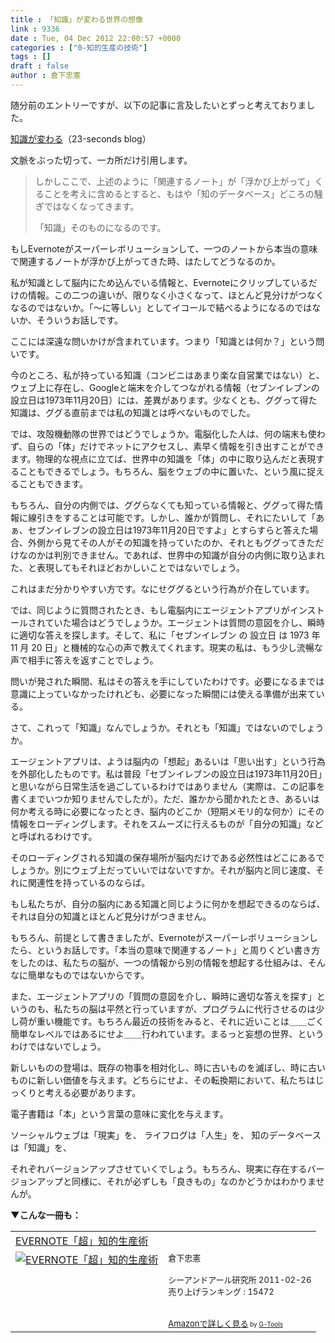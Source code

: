 ```yaml
---
title : 「知識」が変わる世界の想像
link : 9336
date : Tue, 04 Dec 2012 22:00:57 +0000
categories : ["0-知的生産の技術"]
tags : []
draft : false
author : 倉下忠憲
---
```


随分前のエントリーですが、以下の記事に言及したいとずっと考えておりました。

<a href="http://23secblog.blogspot.jp/2012/09/blog-post_7012.html" target="_blank">知識が変わる</a>（23-seconds blog）

文脈をぶった切って、一カ所だけ引用します。

<blockquote>
しかしここで、上述のように「関連するノート」が「浮かび上がって」くることを考えに含めるとすると、もはや「知のデータベース」どころの騒ぎではなくなってきます。

「知識」そのものになるのです。
</blockquote>

もしEvernoteがスーパーレボリューションして、一つのノートから本当の意味で関連するノートが浮かび上がってきた時、はたしてどうなるのか。

私が知識として脳内にため込んでいる情報と、Evernoteにクリップしているだけの情報。この二つの違いが、限りなく小さくなって、ほとんど見分けがつなくなるのではないか。「〜に等しい」としてイコールで結べるようになるのではないか、そういうお話しです。

ここには深遠な問いかけが含まれています。つまり「知識とは何か？」という問いです。

今のところ、私が持っている知識（コンビニはあまり楽な自営業ではない）と、ウェブ上に存在し、Googleと端末を介してつながれる情報（セブンイレブンの設立日は1973年11月20日）には、差異があります。少なくとも、ググって得た知識は、ググる直前までは私の知識とは呼べないものでした。

では、攻殻機動隊の世界ではどうでしょうか。電脳化した人は、何の端末も使わず、自らの「体」だけでネットにアクセスし、素早く情報を引き出すことができます。物理的な視点に立てば、世界中の知識を「体」の中に取り込んだと表現することもできるでしょう。もちろん、脳をウェブの中に置いた、という風に捉えることもできます。

もちろん、自分の内側では、ググらなくても知っている情報と、ググって得た情報に線引きをすることは可能です。しかし、誰かが質問し、それにたいして「あぁ、セブンイレブンの設立日は1973年11月20日ですよ」とすらすらと答えた場合、外側から見てその人がその知識を持っていたのか、それともググってきただけなのかは判別できません。であれば、世界中の知識が自分の内側に取り込まれた、と表現してもそれほどおかしいことではないでしょう。

これはまだ分かりやすい方です。なにせググるという行為が介在しています。

では、同じように質問されたとき、もし電脳内にエージェントアプリがインストールされていた場合はどうでしょうか。エージェントは質問の意図を介し、瞬時に適切な答えを探します。そして、私に「セブンイレブン の 設立日 は 1973 年 11 月 20 日」と機械的な心の声で教えてくれます。現実の私は、もう少し流暢な声で相手に答えを返すことでしょう。

問いが発された瞬間、私はその答えを手にしていたわけです。必要になるまでは意識に上っていなかったけれども、必要になった瞬間には使える準備が出来ている。

さて、これって「知識」なんでしょうか。それとも「知識」ではないのでしょうか。

エージェントアプリは、ようは脳内の「想起」あるいは「思い出す」という行為を外部化したものです。私は普段「セブンイレブンの設立日は1973年11月20日」と思いながら日常生活を過ごしているわけではありません（実際は、この記事を書くまでいつか知りませんでしたが）。ただ、誰かから聞かれたとき、あるいは何か考える時に必要になったとき、脳内のどこか（短期メモリ的な何か）にその情報をローディングします。それをスムーズに行えるものが「自分の知識」などと呼ばれるわけです。

そのローディングされる知識の保存場所が脳内だけである必然性はどこにあるでしょうか。別にウェブ上だっていいではないですか。それが脳内と同じ速度、それに関連性を持っているのならば。

もし私たちが、自分の脳内にある知識と同じように何かを想起できるのならば、それは自分の知識とほとんど見分けがつきません。

もちろん、前提として書きましたが、Evernoteがスーパーレボリューションしたら、というお話しです。「本当の意味で関連するノート」と周りくどい書き方をしたのは、私たちの脳が、一つの情報から別の情報を想起する仕組みは、そんなに簡単なものではないからです。

また、エージェントアプリの「質問の意図を介し、瞬時に適切な答えを探す」というのも、私たちの脳は平然と行っていますが、プログラムに代行させるのは少し荷が重い機能です。もちろん最近の技術をみると、それに近いことは＿＿ごく簡単なレベルではあるにせよ＿＿行われています。まるっと妄想の世界、というわけではないでしょう。

新しいものの登場は、既存の物事を相対化し、時に古いものを滅ぼし、時に古いものに新しい価値を与えます。どちらにせよ、その転換期において、私たちはじっくりと考える必要があります。

電子書籍は「本」という言葉の意味に変化を与えます。

ソーシャルウェブは「現実」を、
ライフログは「人生」を、
知のデータベースは「知識」を、

それぞれバージョンアップさせていくでしょう。もちろん、現実に存在するバージョンアップと同様に、それが必ずしも「良きもの」なのかどうかはわかりませんが。

<strong>▼こんな一冊も：</strong>
<table  border="0" cellpadding="5"><tr><td colspan="2"><a href="http://www.amazon.co.jp/EVERNOTE%E3%80%8C%E8%B6%85%E3%80%8D%E7%9F%A5%E7%9A%84%E7%94%9F%E7%94%A3%E8%A1%93-%E5%80%89%E4%B8%8B%E5%BF%A0%E6%86%B2/dp/4863540817%3FSubscriptionId%3D15SMZCTB9V8NGR2TW082%26tag%3Drashita1000-22%26linkCode%3Dxm2%26camp%3D2025%26creative%3D165953%26creativeASIN%3D4863540817" target="_blank">EVERNOTE「超」知的生産術</a><img src="http://www.assoc-amazon.jp/e/ir?t=rashita1000-22&l=ur2&o=9" width="1" height="1" style="border: none;" alt="" /></td></tr><tr><td valign="top"><a href="http://www.amazon.co.jp/EVERNOTE%E3%80%8C%E8%B6%85%E3%80%8D%E7%9F%A5%E7%9A%84%E7%94%9F%E7%94%A3%E8%A1%93-%E5%80%89%E4%B8%8B%E5%BF%A0%E6%86%B2/dp/4863540817%3FSubscriptionId%3D15SMZCTB9V8NGR2TW082%26tag%3Drashita1000-22%26linkCode%3Dxm2%26camp%3D2025%26creative%3D165953%26creativeASIN%3D4863540817" target="_blank"><img src="http://ecx.images-amazon.com/images/I/51OnU0cd03L._SL160_.jpg" border="0" alt="EVERNOTE「超」知的生産術" /></a></td><td valign="top"><font size="-1">倉下忠憲 <br /><br />シーアンドアール研究所  2011-02-26<br />売り上げランキング : 15472<br /><br /><br /><a href="http://www.amazon.co.jp/EVERNOTE%E3%80%8C%E8%B6%85%E3%80%8D%E7%9F%A5%E7%9A%84%E7%94%9F%E7%94%A3%E8%A1%93-%E5%80%89%E4%B8%8B%E5%BF%A0%E6%86%B2/dp/4863540817%3FSubscriptionId%3D15SMZCTB9V8NGR2TW082%26tag%3Drashita1000-22%26linkCode%3Dxm2%26camp%3D2025%26creative%3D165953%26creativeASIN%3D4863540817" target="_blank">Amazonで詳しく見る</a></font><font size="-2"> by <a href="http://www.goodpic.com/mt/aws/index.html" >G-Tools</a></font></td></tr></table>

